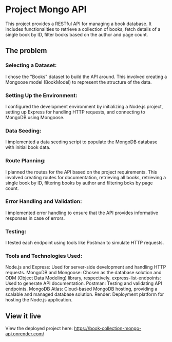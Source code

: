 # Project Mongo API

This project provides a RESTful API for managing a book database. It includes functionalities to retrieve a collection of books, fetch details of a single book by ID, filter books based on the author and page count.

## The problem

### Selecting a Dataset:

I chose the "Books" dataset to build the API around. This involved creating a Mongoose model (BookModel) to represent the structure of the data.

### Setting Up the Environment:

I configured the development environment by initializing a Node.js project, setting up Express for handling HTTP requests, and connecting to MongoDB using Mongoose.

### Data Seeding:

I implemented a data seeding script to populate the MongoDB database with initial book data.

### Route Planning:

I planned the routes for the API based on the project requirements. This involved creating routes for documentation, retrieving all books, retrieving a single book by ID, filtering books by author and filtering boks by page count.

### Error Handling and Validation:

I implemented error handling to ensure that the API provides informative responses in case of errors.

### Testing:

I tested each endpoint using tools like Postman to simulate HTTP requests.

### Tools and Technologies Used:

Node.js and Express: Used for server-side development and handling HTTP requests.
MongoDB and Mongoose: Chosen as the database solution and ODM (Object Data Modeling) library, respectively.
express-list-endpoints: Used to generate API documentation.
Postman: Testing and validating API endpoints.
MongoDB Atlas: Cloud-based MongoDB hosting, providing a scalable and managed database solution.
Render: Deployment platform for hosting the Node.js application.

## View it live

View the deployed project here:
https://book-collection-mongo-api.onrender.com/
